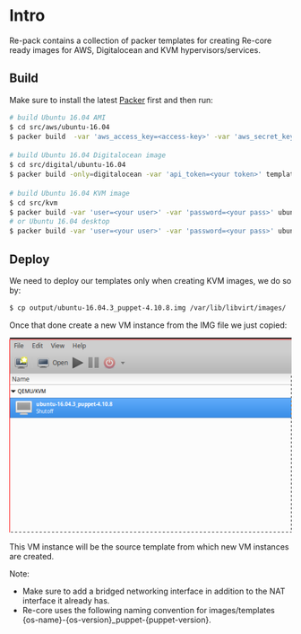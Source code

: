 # Intro

Re-pack contains a collection of packer templates for creating Re-core ready images for AWS, Digitalocean and KVM hypervisors/services.

## Build

Make sure to install the latest [Packer](packer.com) first and then run:

```bash
# build Ubuntu 16.04 AMI
$ cd src/aws/ubuntu-16.04
$ packer build  -var 'aws_access_key=<access-key>' -var 'aws_secret_key=<secret-key>' template.json

# build Ubuntu 16.04 Digitalocean image
$ cd src/digital/ubuntu-16.04
$ packer build -only=digitalocean -var 'api_token=<your token>' template.json

# build Ubuntu 16.04 KVM image
$ cd src/kvm
$ packer build -var 'user=<your user>' -var 'password=<your pass>' ubuntu-16.04-server-amd64.json
# or Ubuntu 16.04 desktop
$ packer build -var 'user=<your user>' -var 'password=<your pass>' ubuntu-16.04-desktop-amd64.json

```
## Deploy
We need to deploy our templates only when creating KVM images, we do so by:

```bash
$ cp output/ubuntu-16.04.3_puppet-4.10.8.img /var/lib/libvirt/images/
```

Once that done create a new VM instance from the IMG file we just copied:

 ![kvm-template](/img/template.png)

This VM instance will be the source template from which new VM instances are created.

Note:
* Make sure to add a bridged networking interface in addition to the NAT interface it already has.
* Re-core uses the following naming convention for images/templates {os-name}-{os-version}_puppet-{puppet-version}.
